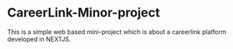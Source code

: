 # CareerLink-Minor-project


This is a simple web based mini-project which is about a careerlink platform developed in NEXTJS. 